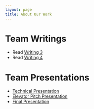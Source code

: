 ```yaml
---
layout: page
title: About Our Work
---
```


# Team Writings

- Read [Writing 3](./assets/files/Writing_3.pdf)
- Read [Writing 4](./assets/files/Writing_4.pdf)

# Team Presentations

- [Technical Presentation](./assets/files/Tech_Presentation.pptx)
- [Elevator Pitch Presentation](./assets/files/Elevator_Pitch_Presentation.pptx.pptx)
- [Final Presentation](./assets/files/Final_Presentation.pptx.pptx)
